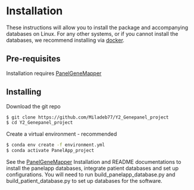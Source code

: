 # Installation

These instructions will allow you to install the package and accompanying databases on Linux. 
For any other systems, or if you cannot install the databases, we recommend installing via [docker](DOCKER.md).

## Pre-requisites
Installation requires [PanelGeneMapper](https://github.com/Miladeb77/Y2_Genepanel_project)
## Installing

Download the git repo
```bash
$ git clone https://github.com/Miladeb77/Y2_Genepanel_project
$ cd Y2_Genepanel_project
```

Create a virtual environment - recommended
```bash
$ conda env create -f environment.yml
$ conda activate PanelApp_project
```

See the [PanelGeneMapper](https://github.com/Miladeb77/Y2_Genepanel_project) Installation and README documentations to install the panelapp databases, integrate patient databases and set up configurations. You will need to run build_panelapp_database.py and build_patient_database.py to set up databases for the software.
